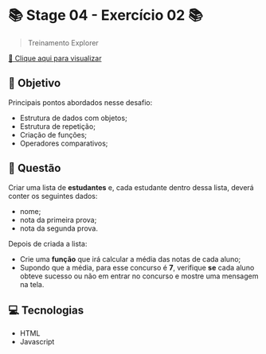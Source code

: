 # 	&#128218; Stage 04 - Exercício 02 	&#128218;

> Treinamento Explorer


[&#128279; Clique aqui para visualizar](https://777diegoribeiro777.github.io/Stage04-Exercicio02/)

## &#128204; Objetivo
Principais pontos abordados nesse desafio:

- Estrutura de dados com objetos;
- Estrutura de repetição;
- Criação de funções;
- Operadores comparativos;

## 	&#128196; Questão
Criar uma lista de **estudantes** e, cada estudante dentro dessa lista, deverá conter os seguintes dados:

- nome;
- nota da primeira prova;
- nota da segunda prova.

Depois de criada a lista:

- Crie uma **função** que irá calcular a média das notas de cada aluno;
- Supondo que a média, para esse concurso é **7**, verifique **se** cada aluno obteve sucesso ou não em entrar no concurso e mostre uma mensagem na tela.

## &#128187; Tecnologias
 - HTML
 - Javascript
